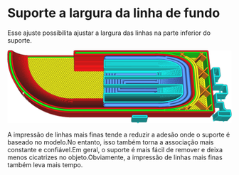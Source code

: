 Suporte a largura da linha de fundo
====
Esse ajuste possibilita ajustar a largura das linhas na parte inferior do suporte.

![O piso de suporte (azul mais escuro) é impresso com linhas mais largas do que o restante do suporte](../../../articles/images/support_bottom_line_width.png)

A impressão de linhas mais finas tende a reduzir a adesão onde o suporte é baseado no modelo.No entanto, isso também torna a associação mais constante e confiável.Em geral, o suporte é mais fácil de remover e deixa menos cicatrizes no objeto.Obviamente, a impressão de linhas mais finas também leva mais tempo.